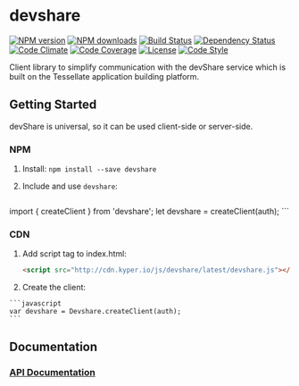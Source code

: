 # devshare

[![NPM version][npm-image]][npm-url]
[![NPM downloads][npm-downloads-image]][npm-url]
[![Build Status][travis-image]][travis-url]
[![Dependency Status][daviddm-image]][daviddm-url]
[![Code Climate][climate-image]][climate-url]
[![Code Coverage][coverage-image]][coverage-url]
[![License][license-image]][license-url]
[![Code Style][code-style-image]][code-style-url]

Client library to simplify communication with the devShare service which is built on the Tessellate application building platform.

## Getting Started

devShare is universal, so it can be used client-side or server-side.

### NPM
1. Install: `npm install --save devshare`

2. Include and use `devshare`:

    ```javascript
  import { createClient } from 'devshare';
  let devshare = createClient(auth);
    ```

### CDN
  1. Add script tag to index.html:

      ```html
      <script src="http://cdn.kyper.io/js/devshare/latest/devshare.js"></script>
      ```

  2. Create the client:

    ```javascript
    var devshare = Devshare.createClient(auth);
    ```

## Documentation

### [API Documentation](https://kypertech.github.com/devshare)


[npm-image]: https://img.shields.io/npm/v/devshare.svg?style=flat-square
[npm-url]: https://npmjs.org/package/devshare
[npm-downloads-image]: https://img.shields.io/npm/dm/devshare.svg?style=flat-square
[travis-image]: https://img.shields.io/travis/KyperTech/devshare/master.svg?style=flat-square
[travis-url]: https://travis-ci.org/KyperTech/devshare
[daviddm-image]: https://img.shields.io/david/KyperTech/devshare.svg?style=flat-square
[daviddm-url]: https://david-dm.org/KyperTech/devshare
[climate-image]: https://img.shields.io/codeclimate/github/KyperTech/devshare.svg?style=flat-square
[climate-url]: https://codeclimate.com/github/KyperTech/devshare
[coverage-image]: https://img.shields.io/codeclimate/coverage/github/KyperTech/devshare.svg?style=flat-square
[coverage-url]: https://codeclimate.com/github/KyperTech/devshare
[license-image]: https://img.shields.io/npm/l/devshare.svg?style=flat-square
[license-url]: https://github.com/KyperTech/devshare/blob/master/LICENSE
[code-style-image]: https://img.shields.io/badge/code%20style-standard-brightgreen.svg?style=flat-square
[code-style-url]: http://standardjs.com/

